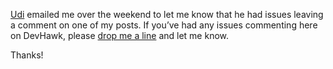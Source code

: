 [Udi](http://udidahan.weblogs.us/) emailed me over the weekend to let me
know that he had issues leaving a comment on one of my posts. If you’ve
had any issues commenting here on DevHawk, please [drop me a
line](mailto:devhawk@outlook.com) and let me know.

Thanks!
